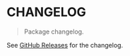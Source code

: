 # CHANGELOG

> Package changelog.

See [GitHub Releases](https://github.com/stdlib-js/stats-base-dists-lognormal-entropy/releases) for the changelog.